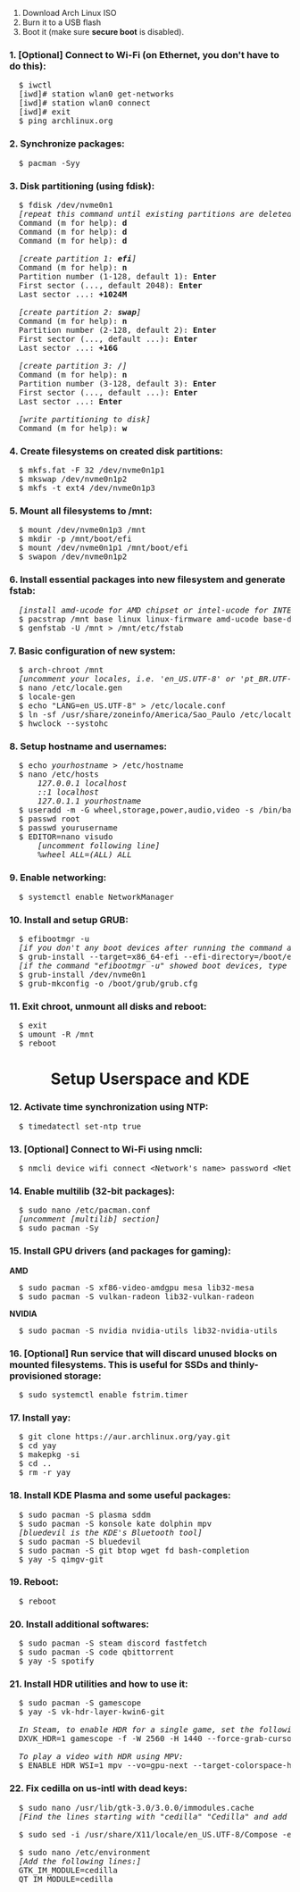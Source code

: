<ol>
<li>Download Arch Linux ISO</li>
<li>Burn it to a USB flash</li>
<li>Boot it (make sure <b>secure boot</b> is disabled).</li>
</ol>

### 1. [Optional] Connect to Wi-Fi (on Ethernet, you don't have to do this):
<pre>
  $ iwctl
  [iwd]# station wlan0 get-networks
  [iwd]# station wlan0 connect <Network's name>
  [iwd]# exit
  $ ping archlinux.org
</pre>

### 2. Synchronize packages:
<pre>
  $ pacman -Syy
</pre>

### 3. Disk partitioning (using fdisk):
<pre>
  $ fdisk /dev/nvme0n1
  <i>[repeat this command until existing partitions are deleted]</i>
  Command (m for help): <b>d</b>
  Command (m for help): <b>d</b>
  Command (m for help): <b>d</b>

  <i>[create partition 1: <b>efi</b>]</i>
  Command (m for help): <b>n</b>
  Partition number (1-128, default 1): <b>Enter</b>
  First sector (..., default 2048): <b>Enter</b>
  Last sector ...: <b>+1024M</b>

  <i>[create partition 2: <b>swap</b>]</i>
  Command (m for help): <b>n</b>
  Partition number (2-128, default 2): <b>Enter</b>
  First sector (..., default ...): <b>Enter</b>
  Last sector ...: <b>+16G</b>

  <i>[create partition 3: <b>/</b>]</i>
  Command (m for help): <b>n</b>
  Partition number (3-128, default 3): <b>Enter</b>
  First sector (..., default ...): <b>Enter</b>
  Last sector ...: <b>Enter</b>

  <i>[write partitioning to disk]</i>
  Command (m for help): <b>w</b>
</pre>

### 4. Create filesystems on created disk partitions:
<pre>
  $ mkfs.fat -F 32 /dev/nvme0n1p1
  $ mkswap /dev/nvme0n1p2
  $ mkfs -t ext4 /dev/nvme0n1p3
</pre>

### 5. Mount all filesystems to /mnt:
<pre>
  $ mount /dev/nvme0n1p3 /mnt
  $ mkdir -p /mnt/boot/efi
  $ mount /dev/nvme0n1p1 /mnt/boot/efi
  $ swapon /dev/nvme0n1p2
</pre>

### 6. Install essential packages into new filesystem and generate fstab:
<pre>
  <i>[install amd-ucode for AMD chipset or intel-ucode for INTEL chipset]</i>
  $ pacstrap /mnt base linux linux-firmware amd-ucode base-devel grub efibootmgr nano networkmanager
  $ genfstab -U /mnt > /mnt/etc/fstab
</pre>

### 7. Basic configuration of new system:
<pre>
  $ arch-chroot /mnt
  <i>[uncomment your locales, i.e. 'en_US.UTF-8' or 'pt_BR.UTF-8']</i>
  $ nano /etc/locale.gen
  $ locale-gen
  $ echo "LANG=en_US.UTF-8" > /etc/locale.conf
  $ ln -sf /usr/share/zoneinfo/America/Sao_Paulo /etc/localtime
  $ hwclock --systohc
</pre>

### 8. Setup hostname and usernames:
<pre>
  $ echo <i>yourhostname</i> > /etc/hostname
  $ nano /etc/hosts
      <i>127.0.0.1 localhost</i>
      <i>::1 localhost</i>
      <i>127.0.1.1 yourhostname</i>
  $ useradd -m -G wheel,storage,power,audio,video -s /bin/bash yourusername
  $ passwd root
  $ passwd yourusername
  $ EDITOR=nano visudo
      <i>[uncomment following line]</i>
      <i>%wheel ALL=(ALL) ALL</i>
</pre>

### 9. Enable networking:
<pre>
  $ systemctl enable NetworkManager
</pre>

### 10. Install and setup GRUB:
<pre>
  $ efibootmgr -u
  <i>[if you don't any boot devices after running the command above, type the command below]</i>
  $ grub-install --target=x86_64-efi --efi-directory=/boot/efi --removable
  <i>[if the command "efibootmgr -u" showed boot devices, type the command below]</i>
  $ grub-install /dev/nvme0n1
  $ grub-mkconfig -o /boot/grub/grub.cfg
</pre>

### 11. Exit chroot, unmount all disks and reboot:
<pre>
  $ exit
  $ umount -R /mnt
  $ reboot
</pre>

<h1 align="center">
    Setup Userspace and KDE
</h1>

### 12. Activate time synchronization using NTP:
<pre>
  $ timedatectl set-ntp true
</pre>

### 13. [Optional] Connect to Wi-Fi using nmcli:
<pre>
  $ nmcli device wifi connect &lt;Network's name&gt; password &lt;Network's password&gt;
</pre>

### 14. Enable multilib (32-bit packages):
<pre>
  $ sudo nano /etc/pacman.conf
  <i>[uncomment [multilib] section]</i>
  $ sudo pacman -Sy
</pre>

### 15. Install GPU drivers (and packages for gaming):
<b>AMD</b>
<pre>
  $ sudo pacman -S xf86-video-amdgpu mesa lib32-mesa
  $ sudo pacman -S vulkan-radeon lib32-vulkan-radeon
</pre>

<b>NVIDIA</b>
<pre>
  $ sudo pacman -S nvidia nvidia-utils lib32-nvidia-utils
</pre>

### 16. [Optional] Run service that will discard unused blocks on mounted filesystems. This is useful for SSDs and thinly-provisioned storage:
<pre>
  $ sudo systemctl enable fstrim.timer
</pre>

### 17. Install yay:
<pre>
  $ git clone https://aur.archlinux.org/yay.git
  $ cd yay
  $ makepkg -si
  $ cd ..
  $ rm -r yay
</pre>

### 18. Install KDE Plasma and some useful packages:
<pre>
  $ sudo pacman -S plasma sddm
  $ sudo pacman -S konsole kate dolphin mpv
  <i>[bluedevil is the KDE's Bluetooth tool]</i>
  $ sudo pacman -S bluedevil
  $ sudo pacman -S git btop wget fd bash-completion
  $ yay -S qimgv-git
</pre>

### 19. Reboot:
<pre>
  $ reboot
</pre>

### 20. Install additional softwares:
<pre>
  $ sudo pacman -S steam discord fastfetch
  $ sudo pacman -S code qbittorrent
  $ yay -S spotify
</pre>

### 21. Install HDR utilities and how to use it:
<pre>
  $ sudo pacman -S gamescope
  $ yay -S vk-hdr-layer-kwin6-git
  
  <i>In Steam, to enable HDR for a single game, set the following Launch options:</i>
  DXVK_HDR=1 gamescope -f -W 2560 -H 1440 --force-grab-cursor --hdr-enabled -- %command%
  
  <i>To play a video with HDR using MPV:</i>
  $ ENABLE_HDR_WSI=1 mpv --vo=gpu-next --target-colorspace-hint --gpu-api=vulkan --gpu-context=waylandvk "path/to/video"
</pre>

### 22. Fix cedilla on us-intl with dead keys:
<pre>
  $ sudo nano /usr/lib/gtk-3.0/3.0.0/immodules.cache
  <i>[Find the lines starting with "cedilla" "Cedilla" and add :en to the line]</i>

  $ sudo sed -i /usr/share/X11/locale/en_US.UTF-8/Compose -e 's/ć/ç/g' -e 's/Ć/Ç/g'

  $ sudo nano /etc/environment
  <i>[Add the following lines:]</i>
  GTK_IM_MODULE=cedilla
  QT_IM_MODULE=cedilla
</pre>
